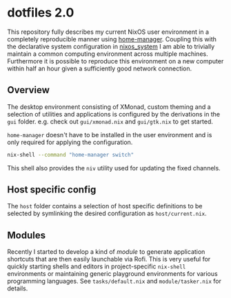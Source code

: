 # dotfiles 2.0

This repository fully describes my current NixOS user environment in a completely reproducible manner using [home-manager](https://github.com/rycee/home-manager/).
Coupling this with the declarative system configuration in [nixos_system](https://code.kummerlaender.eu/nixos_system) I am able to trivially maintain a common computing environment across multiple machines.
Furthermore it is possible to reproduce this environment on a new computer within half an hour given a sufficiently good network connection.

## Overview

The desktop environment consisting of XMonad, custom theming and a selection of utilities and applications is configured by the derivations in the `gui` folder. e.g. check out `gui/xmonad.nix` and `gui/gtk.nix` to get started.

`home-manager` doesn't have to be installed in the user environment and is only required for applying the configuration.

```sh
nix-shell --command "home-manager switch"
```

This shell also provides the `niv` utility used for updating the fixed channels.

## Host specific config

The `host` folder contains a selection of host specific definitions to be selected by symlinking the desired configuration as `host/current.nix`.

## Modules

Recently I started to develop a kind of _module_ to generate application shortcuts that are then easily launchable via Rofi. This is very useful for quickly starting shells and editors in project-specific `nix-shell` environments or maintaining generic playground environments for various programming languages. See `tasks/default.nix` and `module/tasker.nix` for details.
